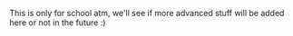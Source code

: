 This is only for school atm, we'll see if more advanced stuff will be added here or not in the future :)
